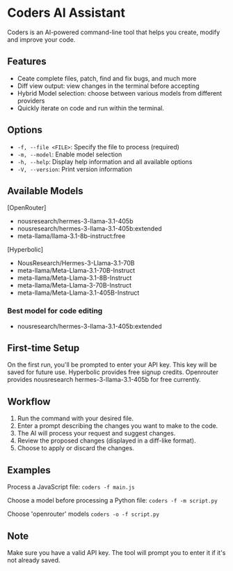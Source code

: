 # Coders AI Assistant

Coders is an AI-powered command-line tool that helps you create, modify and improve your code.

## Features
- Ceate complete files, patch, find and fix bugs, and much more
- Diff view output: view changes in the terminal before accepting
- Hybrid Model selection: choose between various models from different providers
- Quickly iterate on code and run within the terminal.


## Options

- `-f, --file <FILE>`: Specify the file to process (required)
- `-m, --model`: Enable model selection
- `-h, --help`: Display help information and all available options
- `-V, --version`: Print version information

## Available Models
[OpenRouter]
- nousresearch/hermes-3-llama-3.1-405b
- nousresearch/hermes-3-llama-3.1-405b:extended
- meta-llama/llama-3.1-8b-instruct:free

[Hyperbolic]
- NousResearch/Hermes-3-Llama-3.1-70B
- meta-llama/Meta-Llama-3.1-70B-Instruct
- meta-llama/Meta-Llama-3.1-8B-Instruct
- meta-llama/Meta-Llama-3-70B-Instruct
- meta-llama/Meta-Llama-3.1-405B-Instruct

### Best model for code editing
- nousresearch/hermes-3-llama-3.1-405b:extended

## First-time Setup

On the first run, you'll be prompted to enter your API key. This key will be saved for future use. Hyperbolic provides free signup credits. Openrouter provides nousresearch hermes-3-llama-3.1-405b for free currently.

## Workflow

1. Run the command with your desired file.
2. Enter a prompt describing the changes you want to make to the code.
3. The AI will process your request and suggest changes.
4. Review the proposed changes (displayed in a diff-like format).
5. Choose to apply or discard the changes.

## Examples

Process a JavaScript file:
`coders -f main.js`


Choose a model before processing a Python file:
`coders -f -m script.py `


Choose 'openrouter' models
`coders -o -f script.py`

## Note

Make sure you have a valid API key. The tool will prompt you to enter it if it's not already saved.